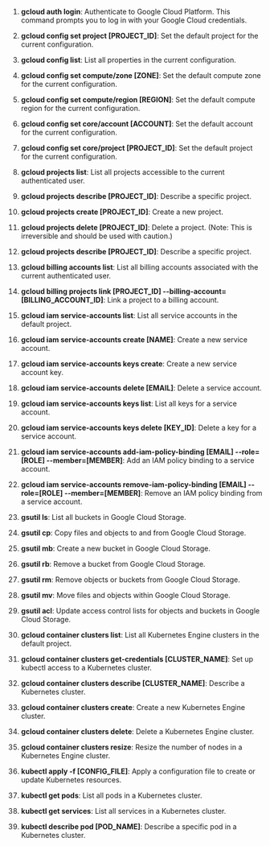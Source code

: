 1. **gcloud auth login**: Authenticate to Google Cloud Platform. This command prompts you to log in with your Google Cloud credentials.

2. **gcloud config set project [PROJECT_ID]**: Set the default project for the current configuration.

3. **gcloud config list**: List all properties in the current configuration.

4. **gcloud config set compute/zone [ZONE]**: Set the default compute zone for the current configuration.

5. **gcloud config set compute/region [REGION]**: Set the default compute region for the current configuration.

6. **gcloud config set core/account [ACCOUNT]**: Set the default account for the current configuration.

7. **gcloud config set core/project [PROJECT_ID]**: Set the default project for the current configuration.

8. **gcloud projects list**: List all projects accessible to the current authenticated user.

9. **gcloud projects describe [PROJECT_ID]**: Describe a specific project.

10. **gcloud projects create [PROJECT_ID]**: Create a new project.

11. **gcloud projects delete [PROJECT_ID]**: Delete a project. (Note: This is irreversible and should be used with caution.)

12. **gcloud projects describe [PROJECT_ID]**: Describe a specific project.

13. **gcloud billing accounts list**: List all billing accounts associated with the current authenticated user.

14. **gcloud billing projects link [PROJECT_ID] --billing-account=[BILLING_ACCOUNT_ID]**: Link a project to a billing account.

15. **gcloud iam service-accounts list**: List all service accounts in the default project.

16. **gcloud iam service-accounts create [NAME]**: Create a new service account.

17. **gcloud iam service-accounts keys create**: Create a new service account key.

18. **gcloud iam service-accounts delete [EMAIL]**: Delete a service account.

19. **gcloud iam service-accounts keys list**: List all keys for a service account.

20. **gcloud iam service-accounts keys delete [KEY_ID]**: Delete a key for a service account.

21. **gcloud iam service-accounts add-iam-policy-binding [EMAIL] --role=[ROLE] --member=[MEMBER]**: Add an IAM policy binding to a service account.

22. **gcloud iam service-accounts remove-iam-policy-binding [EMAIL] --role=[ROLE] --member=[MEMBER]**: Remove an IAM policy binding from a service account.

23. **gsutil ls**: List all buckets in Google Cloud Storage.

24. **gsutil cp**: Copy files and objects to and from Google Cloud Storage.

25. **gsutil mb**: Create a new bucket in Google Cloud Storage.

26. **gsutil rb**: Remove a bucket from Google Cloud Storage.

27. **gsutil rm**: Remove objects or buckets from Google Cloud Storage.

28. **gsutil mv**: Move files and objects within Google Cloud Storage.

29. **gsutil acl**: Update access control lists for objects and buckets in Google Cloud Storage.

30. **gcloud container clusters list**: List all Kubernetes Engine clusters in the default project.

31. **gcloud container clusters get-credentials [CLUSTER_NAME]**: Set up kubectl access to a Kubernetes cluster.

32. **gcloud container clusters describe [CLUSTER_NAME]**: Describe a Kubernetes cluster.

33. **gcloud container clusters create**: Create a new Kubernetes Engine cluster.

34. **gcloud container clusters delete**: Delete a Kubernetes Engine cluster.

35. **gcloud container clusters resize**: Resize the number of nodes in a Kubernetes Engine cluster.

36. **kubectl apply -f [CONFIG_FILE]**: Apply a configuration file to create or update Kubernetes resources.

37. **kubectl get pods**: List all pods in a Kubernetes cluster.

38. **kubectl get services**: List all services in a Kubernetes cluster.

39. **kubectl describe pod [POD_NAME]**: Describe a specific pod in a Kubernetes cluster.
